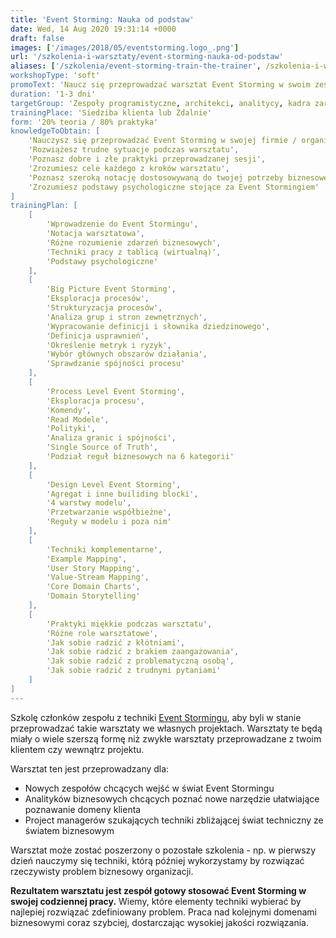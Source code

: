 ```yaml
---
title: 'Event Storming: Nauka od podstaw'
date: Wed, 14 Aug 2020 19:31:14 +0000
draft: false
images: ['/images/2018/05/eventstorming.logo_.png']
url: '/szkolenia-i-warsztaty/event-storming-nauka-od-podstaw'
aliases: ['/szkolenia/event-storming-train-the-trainer', /szkolenia-i-warsztaty/event-storming-nauka-przeprowadzania-warsztatu']
workshopType: 'soft'
promoText: 'Naucz się przeprowadzać warsztat Event Storming w swoim zespole.'
duration: '1-3 dni'
targetGroup: 'Zespoły programistyczne, architekci, analitycy, kadra zarządzająca'
trainingPlace: 'Siedziba klienta lub Zdalnie'
form: '20% teoria / 80% praktyka'
knowledgeToObtain: [
    'Nauczysz się przeprowadzać Event Storming w swojej firmie / organizacji',
    'Rozwiążesz trudne sytuacje podczas warsztatu',
    'Poznasz dobre i złe praktyki przeprowadzanej sesji',
    'Zrozumiesz cele każdego z kroków warsztatu',
    'Poznasz szeroką notację dostosowywaną do twojej potrzeby biznesowej',
    'Zrozumiesz podstawy psychologiczne stojące za Event Stormingiem'
]
trainingPlan: [
    [
        'Wprowadzenie do Event Stormingu',
        'Notacja warsztatowa',
        'Różne rozumienie zdarzeń biznesowych',
        'Techniki pracy z tablicą (wirtualną)',
        'Podstawy psychologiczne'
    ],
    [
        'Big Picture Event Storming',
        'Eksploracja procesów', 
        'Strukturyzacja procesów', 
        'Analiza grup i stron zewnętrznych',
        'Wypracowanie definicji i słownika dziedzinowego',
        'Definicja usprawnień', 
        'Określenie metryk i ryzyk', 
        'Wybór głównych obszarów działania',
        'Sprawdzanie spójności procesu'
    ],
    [
        'Process Level Event Storming',
        'Eksploracja procesu', 
        'Komendy', 
        'Read Modele',
        'Polityki',
        'Analiza granic i spójności', 
        'Single Source of Truth',
        'Podział reguł biznesowych na 6 kategorii'
    ],
    [
        'Design Level Event Storming',
        'Agregat i inne builiding blocki', 
        '4 warstwy modelu', 
        'Przetwarzanie współbieżne',
        'Reguły w modelu i poza nim'
    ],
    [
        'Techniki komplementarne',
        'Example Mapping',
        'User Story Mapping',
        'Value-Stream Mapping',
        'Core Domain Charts',
        'Domain Storytelling'
    ],
    [
        'Praktyki miękkie podczas warsztatu',
        'Różne role warsztatowe',
        'Jak sobie radzić z kłótniami',
        'Jak sobie radzić z brakiem zaangażowania',
        'Jak sobie radzić z problematyczną osobą',
        'Jak sobie radzić z trudnymi pytaniami' 
    ]
]
---
```


Szkolę członków zespołu z techniki [Event Stormingu](/2018/12/06/event-storming-jak-szybko-odkrywac-nieznane/), aby byli w stanie przeprowadzać takie warsztaty we własnych projektach. Warsztaty te będą miały o wiele szerszą formę niż zwykłe warsztaty przeprowadzane z twoim klientem czy wewnątrz projektu.

Warsztat ten jest przeprowadzany dla:

* Nowych zespołów chcących wejść w świat Event Stormingu
* Analityków biznesowych chcących poznać nowe narzędzie ułatwiające poznawanie domeny klienta
* Project managerów szukających techniki zbliżającej świat techniczny ze światem biznesowym

Warsztat może zostać poszerzony o pozostałe szkolenia - np. w pierwszy dzień nauczymy się techniki, którą później wykorzystamy by rozwiązać rzeczywisty problem biznesowy organizacji.

**Rezultatem warsztatu jest zespół gotowy stosować Event Storming w swojej codziennej pracy.** Wiemy, które elementy techniki wybierać by najlepiej rozwiązać zdefiniowany problem. Praca nad kolejnymi domenami biznesowymi coraz szybciej, dostarczając wysokiej jakości rozwiązania.